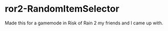 # ror2-RandomItemSelector
Made this for a gamemode in Risk of Rain 2 my friends and I came up with.
